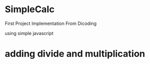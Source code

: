 # SimpleCalc

First Project Implementation From Dicoding

using simple javascript 

# adding divide and multiplication 
